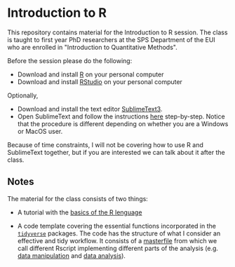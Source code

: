 # Introduction to R 

This repository contains material for the Introduction to R session. The class is taught to first year PhD researchers at the SPS Department of the EUI who are enrolled in "Introduction to Quantitative Methods".

Before the session please do the following:

- Download and install [R](https://cran.stat.unipd.it) on your personal computer
- Download and install [RStudio](https://rstudio.com/products/rstudio/download/#download) on your personal computer

Optionally,

- Download and install the text editor [SublimeText3](https://www.sublimetext.com). 
- Open SublimeText and follow the instructions [here](http://unca-pols.org/2018/01/24/Day_02/) step-by-step. Notice that the procedure is different depending on whether you are a Windows or MacOS user. 

Because of time constraints, I will not be covering how to use R and SublimeText together, but if you are interested we can talk about it after the class. 


## Notes

The material for the class consists of two things:

- A tutorial with the [basics of the R lenguage](code/class_1.nb.html)

- A code template covering the essential functions incorporated in the [`tidyverse`](https://www.tidyverse.org) packages. The code has the structure of what I consider an effective and tidy workflow. It consists of a [masterfile](code/1_masterfile.R) from which we call different Rscript implementing different parts of the analysis (e.g. [data manipulation](code/2_exploration.R) and [data analysis](code/3_analyses.R)).
